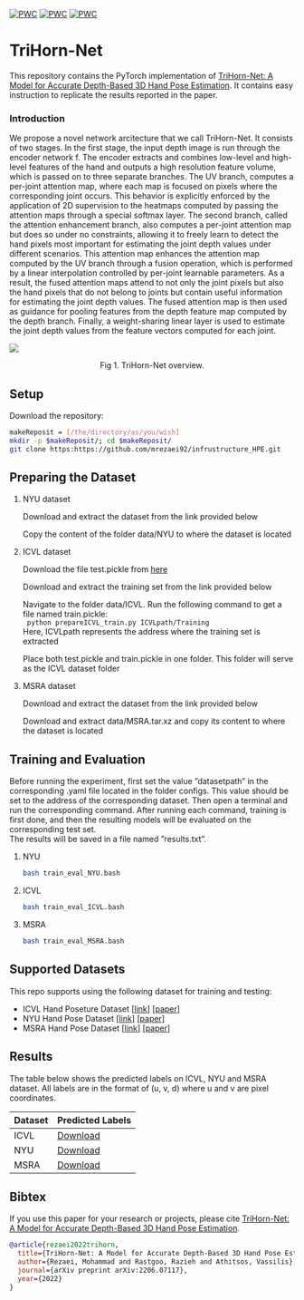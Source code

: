 [![PWC](https://img.shields.io/endpoint.svg?url=https://paperswithcode.com/badge/trihorn-net-a-model-for-accurate-depth-based/hand-pose-estimation-on-icvl-hands)](https://paperswithcode.com/sota/hand-pose-estimation-on-icvl-hands?p=trihorn-net-a-model-for-accurate-depth-based)	[![PWC](https://img.shields.io/endpoint.svg?url=https://paperswithcode.com/badge/trihorn-net-a-model-for-accurate-depth-based/hand-pose-estimation-on-msra-hands)](https://paperswithcode.com/sota/hand-pose-estimation-on-msra-hands?p=trihorn-net-a-model-for-accurate-depth-based)	[![PWC](https://img.shields.io/endpoint.svg?url=https://paperswithcode.com/badge/trihorn-net-a-model-for-accurate-depth-based/hand-pose-estimation-on-nyu-hands)](https://paperswithcode.com/sota/hand-pose-estimation-on-nyu-hands?p=trihorn-net-a-model-for-accurate-depth-based)

# TriHorn-Net
This repository contains the PyTorch implementation of [TriHorn-Net: A Model for Accurate Depth-Based 3D Hand Pose Estimation](https://arxiv.org/abs/2206.07117). It contains easy instruction to replicate the results reported in the paper.  


### Introduction

We propose a novel network arcitecture that we call TriHorn-Net. It consists of two stages. In the first stage, the input depth image is run through the encoder network f. The encoder extracts and combines low-level and high-level features of the hand and outputs a high resolution feature volume, which is passed on to three separate branches. The UV branch, computes a per-joint attention map, where each map is focused on pixels where the corresponding joint occurs. This behavior is explicitly enforced by the application of 2D supervision to the heatmaps computed by passing the attention maps through a special softmax layer. The second branch, called the attention enhancement branch, also computes a per-joint attention map but does so under no constraints, allowing it to freely learn to detect the hand pixels most important for estimating the joint depth values under different scenarios. This attention map enhances the attention map computed by the UV branch through a fusion operation, which is performed by a linear interpolation controlled by per-joint learnable parameters. As a result, the fused attention maps attend to not only the joint pixels but also the hand pixels that do not belong to joints but contain useful information for estimating the joint depth values. The fused attention map is then used as guidance for pooling features from the depth feature map computed by the depth branch. Finally, a weight-sharing linear layer is used to estimate the joint depth values from the feature vectors computed for each joint.


![](https://drive.google.com/uc?export=view&id=13i7XQKINhHbJiNCiJjuSdhL_hF3SOVeW)

<div align=center> Fig 1. TriHorn-Net overview.</div>



## Setup
Download the repository:
```bash
makeReposit = [/the/directory/as/you/wish]
mkdir -p $makeReposit/; cd $makeReposit/
git clone https:https://github.com/mrezaei92/infrustructure_HPE.git
```
## Preparing the Dataset
1. NYU dataset
   
   Download and extract the dataset from the link provided below
   
   Copy the content of the folder data/NYU to where the dataset is located
   
   
2. ICVL dataset
   
   Download the file test.pickle from [here](https://drive.google.com/file/d/1cdTTDsJREZQC9ggVgF_2D7ZmFVVc2Hyk/view?usp=sharing)
   
   Download and extract the training set from the link provided below
   
   Navigate to the folder data/ICVL. Run the following command to get a file named train.pickle:  
   ``` python prepareICVL_train.py ICVLpath/Training```  
   Here, ICVLpath represents the address where the training set is extracted
   
   Place both test.pickle and train.pickle in one folder. This folder will serve as the ICVL dataset folder


3. MSRA dataset
  
   Download and extract the dataset from the link provided below
   
   Download and extract data/MSRA.tar.xz and copy its content to where the dataset is located 


## Training and Evaluation

Before running the experiment, first set the value ”datasetpath” in the corresponding .yaml file located in the folder configs. This value should be set to the address of the corresponding dataset. Then open a terminal and run the corresponding command.
After running each command, training is first done, and then the resulting models will be evaluated on the corresponding test set.  
The results will be saved in a file named ”results.txt”.

1. NYU

   ```bash
   bash train_eval_NYU.bash
   ```
  

2. ICVL

   ```bash
   bash train_eval_ICVL.bash
   ```

3. MSRA

   ```bash
   bash train_eval_MSRA.bash
   ```
   

## Supported Datasets
This repo supports using the following dataset for training and testing:

* ICVL Hand Poseture Dataset [[link](https://labicvl.github.io/hand.html)] [[paper](http://www.iis.ee.ic.ac.uk/dtang/cvpr_14.pdf)]
* NYU Hand Pose Dataset [[link](https://cims.nyu.edu/~tompson/NYU_Hand_Pose_Dataset.htm)] [[paper](https://cims.nyu.edu/~tompson/others/TOG_2014_paper_PREPRINT.pdf)]
* MSRA Hand Pose Dataset [[link](https://jimmysuen.github.io/)] [[paper](https://www.cv-foundation.org/openaccess/content_cvpr_2015/papers/Sun_Cascaded_Hand_Pose_2015_CVPR_paper.pdf)]


## Results
The table below shows the predicted labels on ICVL, NYU and MSRA dataset. All labels are in the format of (u, v, d) where u and v are pixel coordinates.

| Dataset | Predicted Labels |
|-------|-------|
| ICVL | [Download](https://drive.google.com/file/d/1QqZbQS8wqxxahbmOgQHBWK59lGl7zXnU/view?usp=sharing) | 
| NYU | [Download](https://drive.google.com/file/d/11wLja_Xvu6knqdIctd_fpM3aYeeLtuSc/view?usp=sharing)|
| MSRA | [Download](https://drive.google.com/file/d/1T5nN_CK9qD5y1iSCapt2oyuMugLi4buQ/view?usp=sharing) | 




## Bibtex
If you use this paper for your research or projects, please cite [TriHorn-Net: A Model for Accurate Depth-Based 3D Hand Pose Estimation](https://arxiv.org/abs/2206.07117).

```bibtex
@article{rezaei2022trihorn,
  title={TriHorn-Net: A Model for Accurate Depth-Based 3D Hand Pose Estimation},
  author={Rezaei, Mohammad and Rastgoo, Razieh and Athitsos, Vassilis},
  journal={arXiv preprint arXiv:2206.07117},
  year={2022}
}
